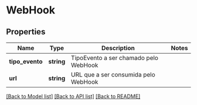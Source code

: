 # WebHook

## Properties
Name | Type | Description | Notes
------------ | ------------- | ------------- | -------------
**tipo_evento** | **string** | TipoEvento a ser chamado pelo WebHook | 
**url** | **string** | URL que a ser consumida pelo WebHook | 

[[Back to Model list]](../README.md#documentation-for-models) [[Back to API list]](../README.md#documentation-for-api-endpoints) [[Back to README]](../README.md)



